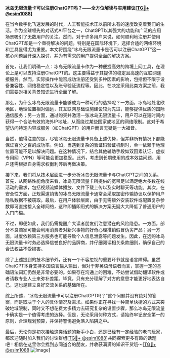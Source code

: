 **冰岛无限流量卡可以注册ChatGPT吗？——全方位解读与实用建议[[TG💪+ @esim1088](https://t.me/s/esim1088)]**

在当今数字化飞速发展的时代，人工智能技术正以前所未有的速度改变着我们的生活。作为全球领先的对话式AI平台之一，ChatGPT以其强大的功能和广泛的应用场景吸引了无数用户的关注。然而，对于许多用户来说，如何顺利地注册并使用ChatGPT却是一个亟待解决的问题。特别是在国际环境下，选择合适的网络环境和工具显得尤为重要。本文将围绕“冰岛无限流量卡是否可以注册ChatGPT”这一核心问题展开深入探讨，并为有需求的用户提供全面的解决方案。

首先，让我们明确一点：冰岛无限流量卡作为一种便捷高效的跨境上网工具，在理论上是可以支持注册ChatGPT的。这主要得益于其提供的稳定且高速的互联网连接服务。然而，实际操作中能否成功注册还受到多种因素的影响，包括但不限于设备兼容性、网络稳定性以及账号验证流程等。因此，在决定采用此类方案之前，我们需要对相关背景知识进行全面了解。

那么，为什么冰岛无限流量卡能够成为一种可行的选择呢？一方面，冰岛地处北欧地区，地理位置相对偏远，其互联网基础设施建设较为先进，能够提供优质的国际通信服务；另一方面，通过购买并激活一张冰岛无限流量卡，用户可以在短时间内获得一个合法有效的海外IP地址，从而绕过某些国家或地区的网络限制。这对于希望访问特定内容或服务（如ChatGPT）的用户而言无疑是一大福音。

当然，值得注意的是，尽管冰岛无限流量卡具备上述优势，但并非所有情况下都能保证百分之百的成功率。例如，当遇到复杂的验证码验证机制时，单一依赖于地理位置可能不足以解决问题。在这种情况下，结合其他辅助手段如双因素认证、虚拟专用网（VPN）等可能会更加稳妥。此外，考虑到长期使用的成本效益问题，用户还需根据自身需求权衡利弊后再做决策。

接下来，我们将从技术层面进一步分析冰岛无限流量卡与ChatGPT之间的关系。首先，从网络性能角度来看，冰岛无限流量卡所提供的宽带足以满足绝大多数在线活动的需求，包括视频流媒体播放、文件下载上传以及实时聊天等功能。其次，在安全性方面，正规渠道销售的冰岛无限流量卡通常会采取加密传输协议以保护用户隐私数据不被窃取。最后，在用户体验层面，由于无需额外安装软件或配置复杂参数即可直接接入全球网络，这种即插即用式的解决方案无疑大大降低了普通用户的入门门槛。

不过，即便如此，我们仍需提醒广大读者朋友们注意潜在的风险隐患。一方面，部分不良商家可能会利用消费者对新兴事物的好奇心理推销假冒伪劣产品；另一方面，过度依赖第三方服务也可能导致个人信息泄露等问题发生。因此，在选购冰岛无限流量卡时务必选择信誉良好的品牌商，并仔细阅读相关条款细则，确保自己的合法权益不受损害。

除了上述提到的技术细节外，还有一个不容忽视的重要环节就是语言障碍。虽然ChatGPT本身支持多国语言输入输出，但对于非英语母语者而言，掌握一定的基础语法词汇仍然是非常必要的。如果存在沟通上的困难，不妨尝试借助翻译软件或者请教专业人士来弥补差距。毕竟，只有充分理解了对方的意思才能更好地表达自己，这也是建立良好交流关系的基础所在。

综上所述，“冰岛无限流量卡可以注册ChatGPT吗？”这个问题并没有绝对的答案，而是取决于个人的具体情况及需求。如果你正在寻找一种简单快捷的方式来突破地域限制，同时又不想花费太多精力去研究复杂的设置步骤，那么冰岛无限流量卡确实是一个值得考虑的选择。但是，无论采用何种方式，请始终牢记安全第一的原则，合理规划预算，并保持警惕避免落入陷阱之中。

最后，无论你是初次接触这类话题的新手小白，还是已经有一定经验的老鸟玩家，都欢迎随时加入我们的讨论群组[[TG💪+ @esim1088](https://t.me/s/esim1088)]共同探索更多有趣的话题吧！相信在这里你会找到志同道合的朋友，并收获满满的知识干货哦～[[TG💪+ @esim1088](https://t.me/s/esim1088) ![Image](https://i.postimg.cc/4NQfJmqS/Snipaste-2025-05-13-00-14-12.png)]